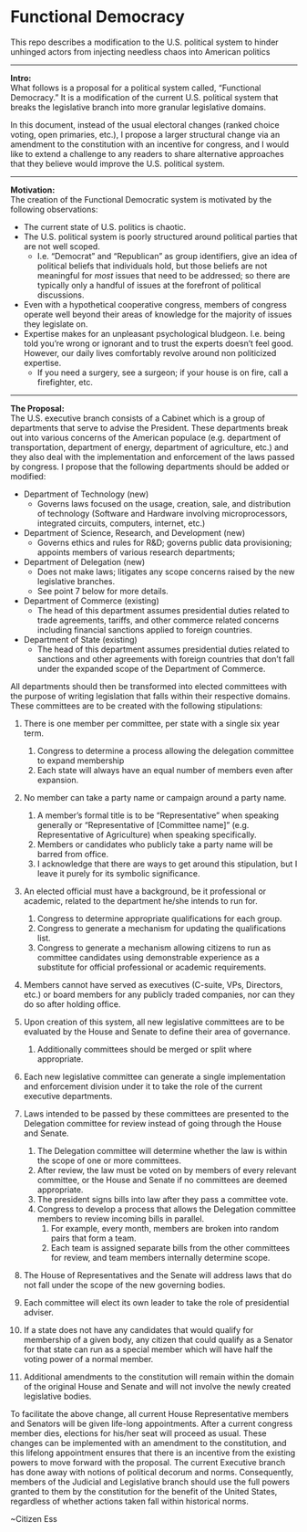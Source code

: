 # Functional Democracy
This repo describes a modification to the U.S. political system to hinder unhinged actors from injecting needless chaos into American politics

---

**Intro:**  
What follows is a proposal for a political system called, “Functional Democracy.” It is a modification of the current U.S. political system that breaks the legislative branch into more granular legislative domains. 

In this document, instead of the usual electoral changes (ranked choice voting, open primaries, etc.), I propose a larger structural change via an amendment to the constitution with an incentive for congress, and I would like to extend a challenge to any readers to share alternative approaches that they believe would improve the U.S. political system.

---

**Motivation:**  
The creation of the Functional Democratic system is motivated by the following observations:

* The current state of U.S. politics is chaotic.  
* The U.S. political system is poorly structured around political parties that are not well scoped.  
  * I.e. “Democrat” and “Republican” as group identifiers, give an idea of political beliefs that individuals hold, but those beliefs are not meaningful for *most* issues that need to be addressed; so there are typically only a handful of issues at the forefront of political discussions.  
* Even with a hypothetical cooperative congress, members of congress operate well beyond their areas of knowledge for the majority of issues they legislate on.  
* Expertise makes for an unpleasant psychological bludgeon. I.e. being told you’re wrong or ignorant and to trust the experts doesn’t feel good. However, our daily lives comfortably revolve around non politicized expertise.  
  * If you need a surgery, see a surgeon; if your house is on fire, call a firefighter, etc.

---

**The Proposal:**  
The U.S. executive branch consists of a Cabinet which is a group of departments that serve to advise the President. These departments break out into various concerns of the American populace (e.g. department of transportation, department of energy, department of agriculture, etc.) and they also deal with the implementation and enforcement of the laws passed by congress. I propose that the following departments should be added or modified:

* Department of Technology (new)  
  * Governs laws focused on the usage, creation, sale, and distribution of technology (Software and Hardware involving microprocessors, integrated circuits, computers, internet, etc.)  
* Department of Science, Research, and Development (new)  
  * Governs ethics and rules for R\&D; governs public data provisioning; appoints members of various research departments;  
* Department of Delegation (new)  
  * Does not make laws; litigates any scope concerns raised by the new legislative branches.  
  * See point 7 below for more details.   
* Department of Commerce (existing)  
  * The head of this department assumes presidential duties related to trade agreements, tariffs, and other commerce related concerns including financial sanctions applied to foreign countries.  
* Department of State (existing)  
  * The head of this department assumes presidential duties related to sanctions and other agreements with foreign countries that don’t fall under the expanded scope of the Department of Commerce.


All departments should then be transformed into elected committees with the purpose of writing legislation that falls within their respective domains. These committees are to be created with the following stipulations: 

1. There is one member per committee, per state with a single six year term.  
   1. Congress to determine a process allowing the delegation committee to expand membership
   2. Each state will always have an equal number of members even after expansion.

2. No member can take a party name or campaign around a party name.  
   1. A member’s formal title is to be “Representative” when speaking generally or “Representative of \[Committee name\]” (e.g. Representative of Agriculture) when speaking specifically.  
   2. Members or candidates who publicly take a party name will be barred from office.  
   3. I acknowledge that there are ways to get around this stipulation, but I leave it purely for its symbolic significance.

3. An elected official must have a background, be it professional or academic, related to the department he/she intends to run for.  
   1. Congress to determine appropriate qualifications for each group.  
   2. Congress to generate a mechanism for updating the qualifications list.  
   3. Congress to generate a mechanism allowing citizens to run as committee candidates using demonstrable experience as a substitute for official professional or academic requirements.

4. Members cannot have served as executives (C-suite, VPs, Directors, etc.) or board members for any publicly traded companies, nor can they do so after holding office.

5. Upon creation of this system, all new legislative committees are to be evaluated by the House and Senate to define their area of governance.  
   1. Additionally committees should be merged or split where appropriate.

6. Each new legislative committee can generate a single implementation and enforcement division under it to take the role of the current executive departments.

7. Laws intended to be passed by these committees are presented to the Delegation committee for review instead of going through the House and Senate.  
   1. The Delegation committee will determine whether the law is within the scope of one or more committees.   
   2. After review, the law must be voted on by members of every relevant committee, or the House and Senate if no committees are deemed appropriate.  
   3. The president signs bills into law after they pass a committee vote.  
   4. Congress to develop a process that allows the Delegation committee members to review incoming bills in parallel.  
      1. For example, every month, members are broken into random pairs that form a team.  
      2. Each team is assigned separate bills from the other committees for review, and team members internally determine scope.

8. The House of Representatives and the Senate will address laws that do not fall under the scope of the new governing bodies.

9. Each committee will elect its own leader to take the role of presidential adviser.

10. If a state does not have any candidates that would qualify for membership of a given body, any citizen that could qualify as a Senator for that state can run as a special member which will have half the voting power of a normal member.

11. Additional amendments to the constitution will remain within the domain of the original House and Senate and will not involve the newly created legislative bodies.

To facilitate the above change, all current House Representative members and Senators will be given life-long appointments. After a current congress member dies, elections for his/her seat will proceed as usual. These changes can be implemented with an amendment to the constitution, and this lifelong appointment ensures that there is an incentive from the existing powers to move forward with the proposal. The current Executive branch has done away with notions of political decorum and norms. Consequently, members of the Judicial and Legislative branch should use the full powers granted to them by the constitution for the benefit of the United States, regardless of whether actions taken fall within historical norms.

\~Citizen Ess
